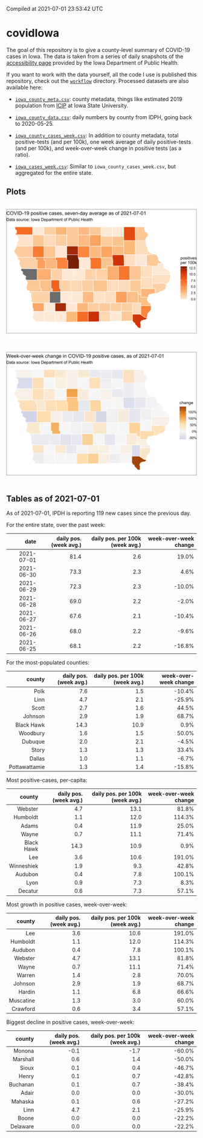 Compiled at 2021-07-01 23:53:42 UTC

<!-- README.md is generated from README.Rmd. Please edit that file -->

# covidIowa

<!-- badges: start -->

<!-- badges: end -->

The goal of this repository is to give a county-level summary of
COVID-19 cases in Iowa. The data is taken from a series of daily
snapshots of the [accessibility
page](https://coronavirus.iowa.gov/pages/access) provided by the Iowa
Department of Public Health.

If you want to work with the data yourself, all the code I use is
published this repository, check out the [`workflow`](workflow)
directory. Processed datasets are also available here:

  - [`iowa_county_meta.csv`](https://raw.githubusercontent.com/ijlyttle/covidIowa/master/workflow/data/99-publish/iowa_county_meta.csv):
    county metadata, things like estimated 2019 population from
    [ICIP](https://www.icip.iastate.edu/tables/population/counties-estimates)
    at Iowa State University.

  - [`iowa_county_data.csv`](https://raw.githubusercontent.com/ijlyttle/covidIowa/master/workflow/data/99-publish/iowa_county_data.csv):
    daily numbers by county from IDPH, going back to 2020-05-25.

  - [`iowa_county_cases_week.csv`](https://raw.githubusercontent.com/ijlyttle/covidIowa/master/workflow/data/99-publish/iowa_county_data.csv):
    In addition to county metadata, total positive-tests (and per 100k),
    one week average of daily positive-tests (and per 100k), and
    week-over-week change in positive tests (as a ratio).

  - [`iowa_cases_week.csv`](https://raw.githubusercontent.com/ijlyttle/covidIowa/master/workflow/data/99-publish/iowa_cases_week.csv):
    Similar to `iowa_county_cases_week.csv`, but aggregated for the
    entire state.

## Plots

![](workflow/data/99-publish/iowa_cases.png)

![](workflow/data/99-publish/iowa_change.png)

## Tables as of 2021-07-01

As of 2021-07-01, IPDH is reporting 119 new cases since the previous
day.

For the entire state, over the past week:

|       date | daily pos. (week avg.) | daily pos. per 100k (week avg.) | week-over-week change |
| ---------: | ---------------------: | ------------------------------: | --------------------: |
| 2021-07-01 |                   81.4 |                             2.6 |                 19.0% |
| 2021-06-30 |                   73.3 |                             2.3 |                  4.6% |
| 2021-06-29 |                   72.3 |                             2.3 |               \-10.0% |
| 2021-06-28 |                   69.0 |                             2.2 |                \-2.0% |
| 2021-06-27 |                   67.6 |                             2.1 |               \-10.4% |
| 2021-06-26 |                   68.0 |                             2.2 |                \-9.6% |
| 2021-06-25 |                   68.1 |                             2.2 |               \-16.8% |

For the most-populated counties:

|        county | daily pos. (week avg.) | daily pos. per 100k (week avg.) | week-over-week change |
| ------------: | ---------------------: | ------------------------------: | --------------------: |
|          Polk |                    7.6 |                             1.5 |               \-10.4% |
|          Linn |                    4.7 |                             2.1 |               \-25.9% |
|         Scott |                    2.7 |                             1.6 |                 44.5% |
|       Johnson |                    2.9 |                             1.9 |                 68.7% |
|    Black Hawk |                   14.3 |                            10.9 |                  0.9% |
|      Woodbury |                    1.6 |                             1.5 |                 50.0% |
|       Dubuque |                    2.0 |                             2.1 |                \-4.5% |
|         Story |                    1.3 |                             1.3 |                 33.4% |
|        Dallas |                    1.0 |                             1.1 |                \-6.7% |
| Pottawattamie |                    1.3 |                             1.4 |               \-15.8% |

Most positive-cases, per-capita:

|     county | daily pos. (week avg.) | daily pos. per 100k (week avg.) | week-over-week change |
| ---------: | ---------------------: | ------------------------------: | --------------------: |
|    Webster |                    4.7 |                            13.1 |                 81.8% |
|   Humboldt |                    1.1 |                            12.0 |                114.3% |
|      Adams |                    0.4 |                            11.9 |                 25.0% |
|      Wayne |                    0.7 |                            11.1 |                 71.4% |
| Black Hawk |                   14.3 |                            10.9 |                  0.9% |
|        Lee |                    3.6 |                            10.6 |                191.0% |
| Winneshiek |                    1.9 |                             9.3 |                 42.8% |
|    Audubon |                    0.4 |                             7.8 |                100.1% |
|       Lyon |                    0.9 |                             7.3 |                  8.3% |
|    Decatur |                    0.6 |                             7.3 |                 57.1% |

Most growth in positive cases, week-over-week:

|    county | daily pos. (week avg.) | daily pos. per 100k (week avg.) | week-over-week change |
| --------: | ---------------------: | ------------------------------: | --------------------: |
|       Lee |                    3.6 |                            10.6 |                191.0% |
|  Humboldt |                    1.1 |                            12.0 |                114.3% |
|   Audubon |                    0.4 |                             7.8 |                100.1% |
|   Webster |                    4.7 |                            13.1 |                 81.8% |
|     Wayne |                    0.7 |                            11.1 |                 71.4% |
|    Warren |                    1.4 |                             2.8 |                 70.0% |
|   Johnson |                    2.9 |                             1.9 |                 68.7% |
|    Hardin |                    1.1 |                             6.8 |                 66.6% |
| Muscatine |                    1.3 |                             3.0 |                 60.0% |
|  Crawford |                    0.6 |                             3.4 |                 57.1% |

Biggest decline in positive cases, week-over-week:

|   county | daily pos. (week avg.) | daily pos. per 100k (week avg.) | week-over-week change |
| -------: | ---------------------: | ------------------------------: | --------------------: |
|   Monona |                  \-0.1 |                           \-1.7 |               \-60.0% |
| Marshall |                    0.6 |                             1.4 |               \-50.0% |
|    Sioux |                    0.1 |                             0.4 |               \-46.7% |
|    Henry |                    0.1 |                             0.7 |               \-42.8% |
| Buchanan |                    0.1 |                             0.7 |               \-38.4% |
|    Adair |                    0.0 |                             0.0 |               \-30.0% |
|  Mahaska |                    0.1 |                             0.6 |               \-27.2% |
|     Linn |                    4.7 |                             2.1 |               \-25.9% |
|    Boone |                    0.0 |                             0.0 |               \-22.2% |
| Delaware |                    0.0 |                             0.0 |               \-22.2% |
